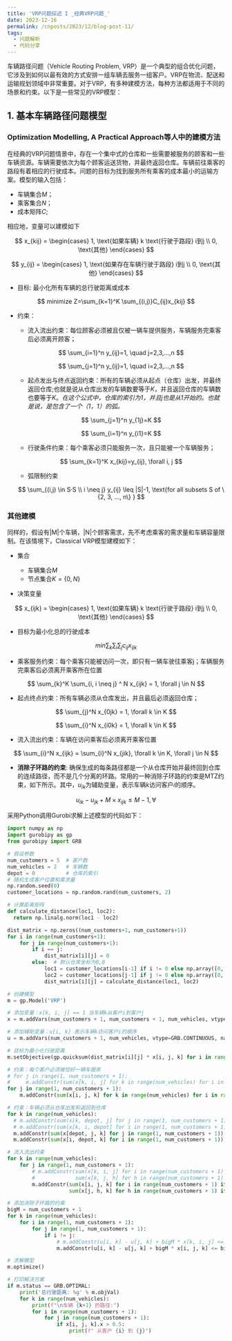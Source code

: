 ```yaml
---
title: 'VRP问题综述 I _经典VRP问题_'
date: 2023-12-16
permalink: /cnposts/2023/12/blog-post-11/
tags:
  - 问题解析
  - 代码分享
---
```


车辆路径问题（Vehicle Routing Problem, VRP）是一个典型的组合优化问题，它涉及到如何以最有效的方式安排一组车辆去服务一组客户。VRP在物流、配送和运输规划领域中非常重要。对于VRP，有多种建模方法，每种方法都适用于不同的场景和约束。以下是一些常见的VRP模型：
## 1. 基本车辆路径问题模型

### Optimization Modelling, A Practical Approach等人中的建模方法
   在经典的VRP问题情景中，存在一个集中式的仓库和一些需要被服务的顾客和一些车辆资源。车辆需要依次为每个顾客运送货物，并最终返回仓库。车辆前往乘客的路段有着相应的行驶成本。问题的目标为找到服务所有乘客的成本最小的运输方案。模型的输入包括：
   + 车辆集合$M$；
   + 乘客集合$N$；
   + 成本矩阵$C$;
  
  相应地，变量可以建模如下

  $$
  x_{kij} = \begin{cases}
    1, \text{如果车辆} k \text{行驶于路段} i到j \\
    0, \text{其他}
  \end{cases}
  $$

  $$
  y_{ij} = \begin{cases}
    1, \text{如果存在车辆行驶于路段} i到j \\
    0, \text{其他}
  \end{cases}
  $$

  + 目标: 最小化所有车辆的总行驶距离或成本

  $$
  minimize Z=\sum_{k=1}^K \sum_{(i,j)}C_{ij}x_{kij}
  $$

  + 约束：
    + 流入流出约束：每位顾客必须被且仅被一辆车提供服务，车辆服务完乘客后必须离开顾客；

    $$
    \sum_{i=1}^n y_{ij}=1, \quad j=2,3,...,n
    $$

    $$
    \sum_{j=1}^n y_{ij}=1, \quad i=2,3,...,n
    $$

    + 起点发出与终点返回约束：所有的车辆必须从起点（仓库）出发，并最终返回仓库;也就是说从仓库出发的车辆数要等于$K$，并且返回仓库的车辆数也要等于$K$。_在这个公式中，仓库的索引为1，并且j也是从1开始的。也就是说，是包含了一个（1，1）的弧。_

    $$
    \sum_{j=1}^n y_{1j}=K
    $$

    $$
    \sum_{i=1}^n y_{i1}=K
    $$

    + 行驶条件约束：每个乘客必须只能服务一次，且只能被一个车辆服务；

    $$
    \sum_{k=1}^K x_{kij}=y_{ij},  \forall i, j
    $$

    + 弧限制约束

    $$
    \sum_{(i,j) \in S·S \\ i \neq j} y_{ij} \leq |S|-1, \text{for all subsets  S of \{2, 3, ..., n\} }
    $$

### 其他建模

同样的，假设有|M|个车辆，|N|个顾客需求，先不考虑乘客的需求量和车辆容量限制。在该情境下，Classical VRP模型建模如下：

  + 集合
    + 车辆集合$M$
    + 节点集合$K=\{0, N\}$

  + 决策变量

  $$
  x_{ijk} = \begin{cases}
    1, \text{如果车辆} k \text{行驶于路段} i到j \\
    0, \text{其他}
  \end{cases}
  $$

  + 目标为最小化总的行驶成本

  $$
  min \sum_{k} \sum_{i} \sum_{j} c_{ij}x_{ijk}
  $$
  
  + 乘客服务约束：每个乘客只能被访问一次，即只有一辆车驶往乘客j；车辆服务完乘客后必须离开乘客所在位置

  $$
  \sum_{k}^K \sum_{i, i \neq j} ^ N x_{ijk} = 1, \forall j \in N
  $$

  + 起点终点约束：所有车辆必须从仓库发出，并且最后必须返回仓库；

  $$
  \sum_{j}^N x_{0jk} = 1, \forall k \in K
  $$


  $$
  \sum_{i}^N x_{i0k} = 1, \forall k \in K
  $$

  + 流入流出约束：车辆在访问乘客后必须离开乘客位置

  $$
  \sum_{i}^N x_{ijk} = \sum_{i}^N x_{jik}, \forall k \in K, \forall j \in N
  $$

  + **消除子环路的约束**: 确保生成的每条路径都是一个从仓库开始并最终回到仓库的连续路径，而不是几个分离的环路。常用的一种消除子环路的约束是MTZ约束，如下所示。其中，$u_{ik}$为辅助变量，表示车辆$k$访问客户$i$的顺序。

  $$
  u_{ik} - u_{jk} + M \times x_{ijk} \leq M - 1, \forall
  $$

  
  采用Python调用Gurobi求解上述模型的代码如下：

  ```python
  import numpy as np
  import gurobipy as gp
  from gurobipy import GRB

  # 假设参数
  num_customers = 5  # 客户数
  num_vehicles = 2   # 车辆数
  depot = 0          # 仓库的索引
  # 随机生成客户位置和需求量
  np.random.seed(0)
  customer_locations = np.random.rand(num_customers, 2)

  # 计算距离矩阵
  def calculate_distance(loc1, loc2):
    return np.linalg.norm(loc1 - loc2)

  dist_matrix = np.zeros((num_customers+1, num_customers+1))
  for i in range(num_customers+1):
      for j in range(num_customers+1):
          if i == j:
              dist_matrix[i][j] = 0
          else:  # 默认仓库坐标为0,0
              loc1 = customer_locations[i-1] if i != 0 else np.array([0, 0])
              loc2 = customer_locations[j-1] if j != 0 else np.array([0, 0])
              dist_matrix[i][j] = calculate_distance(loc1, loc2)

  # 创建模型
  m = gp.Model('VRP')

  # 添加变量：x[k, i, j] == 1 当车辆k从客户i到客户j
  x = m.addVars(num_customers + 1, num_customers + 1, num_vehicles, vtype=GRB.BINARY, name='x')

  # 添加辅助变量：u[i, k] 表示车辆k访问客户i的顺序
  u = m.addVars(num_customers + 1, num_vehicles, vtype=GRB.CONTINUOUS, name='u')

  # 目标为最小化行驶距离
  m.setObjective(gp.quicksum(dist_matrix[i][j] * x[i, j, k] for i in range(num_customers + 1) for j in range(num_customers + 1) if i != j for k in range(num_vehicles)), GRB.MINIMIZE)

  # 约束：每个客户必须被恰好一辆车服务
  # for j in range(1, num_customers + 1):
  #     m.addConstr(sum(x[k, i, j] for k in range(num_vehicles) for i in range(num_customers + 1) if i != j) == 1)
  for j in range(1, num_customers + 1):
      m.addConstr(sum(x[i, j, k] for k in range(num_vehicles) for i in range(num_customers + 1) if i != j) == 1)

  # 约束：车辆必须从仓库出发和返回到仓库
  for k in range(num_vehicles):
    # m.addConstr(sum(x[k, depot, j] for j in range(1, num_customers + 1)) == 1)
    # m.addConstr(sum(x[k, i, depot] for i in range(1, num_customers + 1)) == 1)
    m.addConstr(sum(x[depot, j, k] for j in range(1, num_customers + 1)) == 1)
    m.addConstr(sum(x[i, depot, k] for i in range(1, num_customers + 1)) == 1)

  # 流入流出约束
  for k in range(num_vehicles):
      for j in range(1, num_customers + 1):
          # m.addConstr(sum(x[k, i, j] for i in range(num_customers + 1) if i != j) ==
          #             sum(x[k, j, h] for h in range(num_customers + 1) if h != j))
          m.addConstr(sum(x[i, j, k] for i in range(num_customers + 1) if i != j) ==
                      sum(x[j, h, k] for h in range(num_customers + 1) if h != j))

  # 添加消除子环路的约束
  bigM = num_customers + 1
  for k in range(num_vehicles):
      for i in range(1, num_customers + 1):
          for j in range(1, num_customers + 1):
              if i != j:
                  # m.addConstr(u[i, k] - u[j, k] + bigM * x[k, i, j] <= bigM - 1)
                  m.addConstr(u[i, k] - u[j, k] + bigM * x[i, j, k] <= bigM - 1)
  
  # 求解模型
  m.optimize()

  # 打印解决方案
  if m.status == GRB.OPTIMAL:
      print('总行驶距离: %g' % m.objVal)
      for k in range(num_vehicles):
          print(f"\n车辆 {k+1} 的路径:")
          for i in range(num_customers + 1):
              for j in range(num_customers + 1):
                  if x[i, j, k].x > 0.5:
                      print(f" 从客户 {i} 到 {j}")
  ```